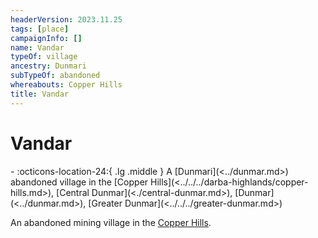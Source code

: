 ```yaml
---
headerVersion: 2023.11.25
tags: [place]
campaignInfo: []
name: Vandar
typeOf: village
ancestry: Dunmari
subTypeOf: abandoned
whereabouts: Copper Hills
title: Vandar
---
```

# Vandar
<div class="grid cards ext-narrow-margin ext-one-column" markdown>
-    :octicons-location-24:{ .lg .middle } A [Dunmari](<../dunmar.md>) abandoned village in the [Copper Hills](<../../../darba-highlands/copper-hills.md>), [Central Dunmar](<./central-dunmar.md>), [Dunmar](<../dunmar.md>), [Greater Dunmar](<../../../greater-dunmar.md>)  
</div>


An abandoned mining village in the [Copper Hills](<../../../darba-highlands/copper-hills.md>).
